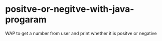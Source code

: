 # positve-or-negitve-with-java-progaram
WAP to get a number from user and print whether it is positve or negative
